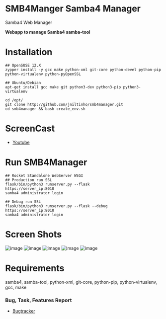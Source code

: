 SMB4Manger Samba4 Manager
===========

Samba4 Web Manager

**Webapp to manage Samba4 samba-tool**

Installation
====
    ## OpenSUSE 12.X
    zypper install -y gcc make python-xml git-core python-devel python-pip python-virtualenv python-pyOpenSSL

    ## Ubuntu/Debian
    apt-get install gcc make git python3-dev python3-pip python3-virtualenv

    cd /opt/
    git clone http://github.com/jniltinho/smb4manager.git
    cd smb4manager && bash create_env.sh


ScreenCast
====
* [Youtube](https://www.youtube.com/watch?v=iK73rl2rvSs)


Run SMB4Manager
====

    ## Rocket Standalone WebServer WSGI
    ## Production run SSL
    flask/bin/python3 runserver.py --flask
    https://server_ip:8010
    samba4 administrator login

    ## Debug run SSL
    flask/bin/python3 runserver.py --flask --debug
    https://server_ip:8010
    samba4 administrator login


Screen Shots
====

![image](https://raw.github.com/jniltinho/smb4manager/master/screens/smb4manager_login.png)
![image](https://raw.github.com/jniltinho/smb4manager/master/screens/smb4manager_dashboard.png)
![image](https://raw.github.com/jniltinho/smb4manager/master/screens/smb4manager_user_add.png)
![image](https://raw.github.com/jniltinho/smb4manager/master/screens/smb4manager_user_edit.png)
![image](https://raw.github.com/jniltinho/smb4manager/master/screens/smb4manager_users.png)



Requirements
====
samba4, samba-tool, python-xml, git-core, python-pip, python-virtualenv, gcc, make


### Bug, Task, Features Report

* [Bugtracker](https://github.com/jniltinho/smb4manager/issues)
